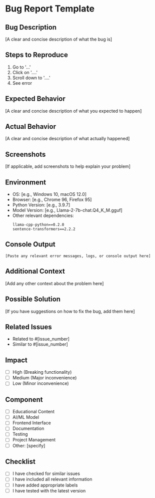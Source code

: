 # Bug Report Template

## Bug Description
[A clear and concise description of what the bug is]

## Steps to Reproduce
1. Go to '...'
2. Click on '....'
3. Scroll down to '....'
4. See error

## Expected Behavior
[A clear and concise description of what you expected to happen]

## Actual Behavior
[A clear and concise description of what actually happened]

## Screenshots
[If applicable, add screenshots to help explain your problem]

## Environment
- OS: [e.g., Windows 10, macOS 12.0]
- Browser: [e.g., Chrome 96, Firefox 95]
- Python Version: [e.g., 3.9.7]
- Model Version: [e.g., Llama-2-7b-chat.Q4_K_M.gguf]
- Other relevant dependencies:
  ```
  llama-cpp-python==0.2.0
  sentence-transformers==2.2.2
  ```

## Console Output
```
[Paste any relevant error messages, logs, or console output here]
```

## Additional Context
[Add any other context about the problem here]

## Possible Solution
[If you have suggestions on how to fix the bug, add them here]

## Related Issues
- Related to #[issue_number]
- Similar to #[issue_number]

## Impact
- [ ] High (Breaking functionality)
- [ ] Medium (Major inconvenience)
- [ ] Low (Minor inconvenience)

## Component
- [ ] Educational Content
- [ ] AI/ML Model
- [ ] Frontend Interface
- [ ] Documentation
- [ ] Testing
- [ ] Project Management
- [ ] Other: [specify]

## Checklist
- [ ] I have checked for similar issues
- [ ] I have included all relevant information
- [ ] I have added appropriate labels
- [ ] I have tested with the latest version 